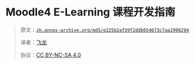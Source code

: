 # Moodle4 E-Learning 课程开发指南

> 原文：[`zh.annas-archive.org/md5/e225b2af39f2ddb654673c7aa2998294`](https://zh.annas-archive.org/md5/e225b2af39f2ddb654673c7aa2998294)
> 
> 译者：[飞龙](https://github.com/wizardforcel)
> 
> 协议：[CC BY-NC-SA 4.0](http://creativecommons.org/licenses/by-nc-sa/4.0/)